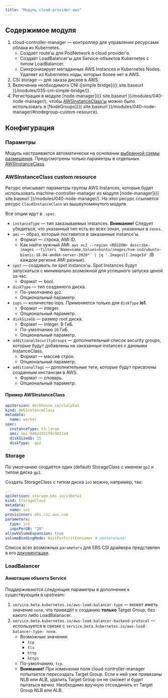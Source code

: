 ```yaml
---
title: "Модуль cloud-provider-aws"
---
```


## Содержимое модуля

1. cloud-controller-manager — контроллер для управления ресурсами облака из Kubernetes.
    * Создаёт route'ы для PodNetwork в cloud provider'е.
    * Создаёт LoadBalancer'ы для Service-объектов Kubernetes с типом LoadBalancer.
    * Синхронизирует метаданные AWS Instances и Kubernetes Nodes. Удаляет из Kubernetes ноды, которых более нет в AWS.
2. CSI storage — для заказа дисков в AWS.
3. Включение необходимого CNI ([simple bridge]({{ site.baseurl }}/modules/035-cni-simple-bridge/)).
4. Регистрация в модуле [node-manager]({{ site.baseurl }}/modules/040-node-manager/), чтобы [AWSInstanceClass'ы](#awsinstanceclass-custom-resource) можно было использовать в [NodeGroups]({{ site.baseurl }}/modules/040-node-manager/#nodegroup-custom-resource).

## Конфигурация

### Параметры

Модуль настраивается автоматически на основании [выбранной схемы размещения](/candi/cloud-providers/aws/). Предусмотрены только параметры в отдельных [AWSInstanceClass](#awsinstanceclass-custom-resource).

### AWSInstanceClass custom resource

Ресурс описывает параметры группы AWS Instances, которые будет использовать machine-controller-manager из модуля [node-manager]({{ site.baseurl }}/modules/040-node-manager/). На этот ресурс ссылается ресурс `CloudInstanceClass` из вышеупомянутого модуля.

Все опции идут в `.spec`.

* `instanceType` — тип заказываемых instances. **Внимание!** Следует убедиться, что указанный тип есть во всех зонах, указанных в `zones`.
* `ami` — образ, который поставится в заказанные instance'ы.
    * Формат — строка, AMI ID.
    * Как найти нужный AMI: `aws ec2 --region <REGION> describe-images --filters 'Name=name,Values=buntu/images/hvm-ssd/ubuntu-bionic-18.04-amd64-server-2020*' | jq '.Images[].ImageId'` (В каждом регионе AMI разные).
* `spot` — создавать ли spot instance'ы. Spot Instances будут запускаться с минимально возможной для успешного запуска ценой за час.
    * Формат — bool.
* `diskType` — тип созданного диска.
    * По-умолчанию `gp2`.
    * Опциональный параметр.
* `iops` — количество iops. Применяется только для `diskType` **io1**.
    * Формат — integer.
    * Опциональный параметр.
* `diskSizeGb` — размер root диска.
    * Формат — integer. В ГиБ.
    * По-умолчанию `20` ГиБ.
    * Опциональный параметр.
* `additionalSecurityGroups` — дополнительный список security groups, которые будут добавлены на заказанные instances с данными InstanceClass.
    * Формат — массив строк.
    * Опциональный параметр.
* `additionalTags` — дополнительные теги, которые будут присвоены созданным инстансам в AWS.
    * Формат — словарь.
    * Опциональный параметр.

#### Пример AWSInstanceClass

```yaml
apiVersion: deckhouse.io/v1alpha1
kind: AWSInstanceClass
metadata:
  name: worker
spec:
  instanceType: t3.large
  ami: ami-040a1551f9c9d11ad
  diskSizeGb: 15
  diskType:  gp2
```

### Storage

По умолчанию создаётся один (default) StorageClass с именем `gp2` и типом диска `gp2`.

Создать StorageClass с типом диска `io1` можно, например, так:

```yaml
---
apiVersion: storage.k8s.io/v1beta1
kind: StorageClass
metadata:
  name: io1
provisioner: ebs.csi.aws.com
parameters:
  type: io1
  iopsPerGB: "20"
allowVolumeExpansion: true
volumeBindingMode: WaitForFirstConsumer # обязательно!
```

Список всех возможных `parameters` для EBS CSI драйвера представлен в его [документации](https://github.com/kubernetes-sigs/aws-ebs-csi-driver).

### LoadBalancer

#### Аннотации объекта Service

Поддерживаются следующие параметры в дополнение к существующим в upstream:

1. `service.beta.kubernetes.io/aws-load-balancer-type` — может иметь значение `none`, что приведёт к созданию **только** Target Group, без какого либо LoadBalanacer.
2. `service.beta.kubernetes.io/aws-load-balancer-backend-protocol` — используется в связке с `service.beta.kubernetes.io/aws-load-balancer-type: none`.
   * Возможные значения:
     * `tcp`
     * `tls`
     * `http`
     * `https`
   * По-умолчанию, `tcp`.
   * **Внимание!** При изменении поля cloud-controller-manager попытается пересоздать Target Group. Если к ней уже привязаны NLB или ALB, удалить Target Group он не сможет и будет пытаться вечно. Необходимо вручную отсоединить от Target Group NLB или ALB.
